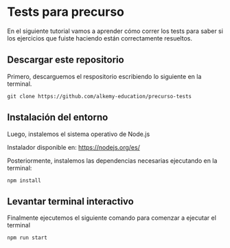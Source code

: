 # Tests para precurso

En el siguiente tutorial vamos a aprender cómo correr los tests para saber si los ejercicios que fuiste haciendo están correctamente resueltos. 

## Descargar este repositorio

Primero, descarguemos el respositorio escribiendo lo siguiente en la terminal. 

```
git clone https://github.com/alkemy-education/precurso-tests 
```

## Instalación del entorno

Luego, instalemos el sistema operativo de Node.js

Instalador disponible en: https://nodejs.org/es/

Posteriormente, instalemos las dependencias necesarias ejecutando en la terminal:

```
npm install
```


## Levantar terminal interactivo

Finalmente ejecutemos el siguiente comando para comenzar a ejecutar el terminal

```
npm run start
```





